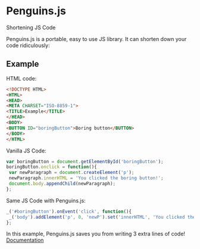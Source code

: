 # Penguins.js

Shortening JS Code

Penguins.js is a portable, easy to use JS library. It can shorten down your code ridiculously:

## Example

HTML code:
```HTML
<!DOCTYPE HTML>
<HTML>
<HEAD>
<META CHARSET="ISO-8859-1">
<TITLE>Example</TITLE>
</HEAD>
<BODY>
<BUTTON ID="boringButton">Boring button</BUTTON>
</BODY>
</HTML>
```
Vanilla JS Code:
```javascript
var boringButton = document.getElementById('boringButton');
boringButton.onclick = function(){
 var newParagraph = document.createElement('p');
 newParagraph.innerHTML = 'You clicked the boring button!';
 document.body.appendChild(newParagraph);
};
```
Same JS Code with Penguins.js:
```javascript
_('#boringButton').onEvent('click', function(){
 _('body').addElement('p', 0, 'newP').set('innerHTML', 'You clicked the boring button!');
};
```
In this example, Penguins.js saves you from writing 3 extra lines of code!
[Documentation](https://luisvallejomohl.github.io/Penguins.js/documentation.html)
